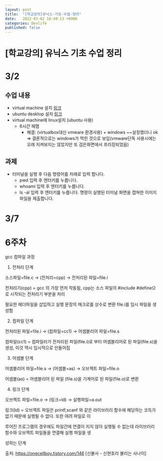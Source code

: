 ```yaml
---
layout: post
title:  "[학교강의]유닉스-기초-수업-정리"
date:   2022-03-02 18:49:13 +0900
categories: Devlife
published: false
---
```

# [학교강의] 유닉스 기초 수업 정리

# 3/2
## 수업 내용
- virtual machine 설치 [링크](https://www.virtualbox.org/wiki/Downloads)
- ubuntu desktop 설치 [링크](https://ubuntu.com/download)
- virtual machine에 linux설치 (ubuntu 사용)
    + 6시간 헤맴
        + 해결: (virtualbox대신 vmware 환경사용) + windows ~~설정했더니 ok => 결론적으로는 windows가 먹힌 것으로 보임(vmware단독 사용시에는 오래 지켜보지는 않았지만 또 검은화면에서 프리징되었음)

## 과제
- 터미널을 실행 후 다음 명령어를 차례로 입력 합니다.
    + pwd 입력 후 엔터키를 누릅니다.
    + whoami 입력 후 엔터키를 누릅니다.
    + ls -al 입력 후 엔터키를 누릅니다.
명령이 실행된 터미널 화면을 캡쳐한 이미지 파일을 제출합니다.


# 3/7


# 6주차

gcc 컴파일 과정

1) 전처리 단계

소스파일=file.c -> (전처리=cpp) -> 전처리된 파일=file.i

전처리기(cpp) = gcc 의 가장 먼저 작동됨, cpp는 소스 파일의 #include #define으로 시작되는 전처리기 부분을 처리

필요한 헤더파일을 삽입하고 실행 문장의 매크로를 상수로 변환 file.i를 임시 파일을 생성함

2) 컴파일 단계

전처리된 파일=file.i -> (컴파일=cc1) -> 어셈블리어 파일=file.s

컴파일(cc1) = 컴파일러가 전처리된 파일(file.i)로 부터 어셈블리어로 된 파일(file.s)을 생성, 이것 역시 임시적으로 만들어짐

3) 어셈블 단계

어셈블리어 파일=file.s -> (어셈블=as) -> 오브젝트 파일=file.o

어셈블(as) = 어셈블리어 된 파일 (file.s)을 기계어로 된 파일(file.o)로 변환

4) 링크 단계

오브젝트 파일=file.o -> (링크=ld) -> 실행파일=a.out

링크(ld) = 오브젝트 파일은 printf,scanf 와 같은 라이브러리 함수에 해당하는 코득가 없기 때문에 실행될 수 없다. 또한 여려 파일로 이

루어진 프로그램의 경우에도 파일간에 연결이 지지 않아 실행될 수 없는데 라이브러리 함수와 오브젝트 파일들을 연결해 실행 파일을 생

성하는 단계



출처: https://onecellboy.tistory.com/146 [신불사 - 신현호라 불리는 사나이]